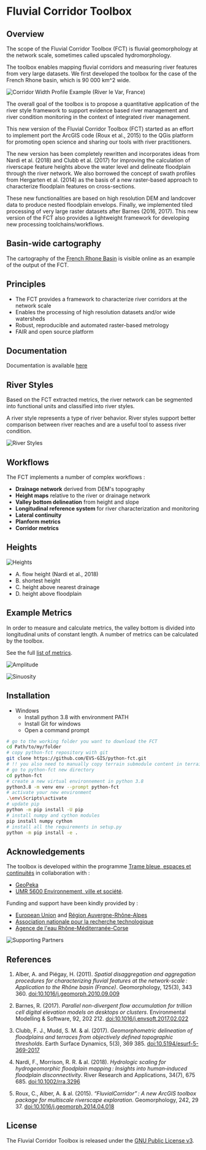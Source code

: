 # Fluvial Corridor Toolbox

## Overview

The scope of the Fluvial Corridor Toolbox (FCT) is fluvial geomorphology at the network scale, sometimes called upscaled hydromorphology.

The toolbox enables mapping fluvial corridors and measuring river features from very large datasets.
We first developed the toolbox for the case of the French Rhone basin, which is 90 000 km^2 wide.

![Corridor Width Profile Example (River le Var, France)](docs/img/corridor_maps.png)

The overall goal of the toolbox is to propose a quantitative application of the river style framework to support evidence based river management and river condition monitoring in the context of integrated river management.

This new version of the Fluvial Corridor Toolbox (FCT) started as an effort to implement port the ArcGIS code (Roux et al., 2015) to the QGis platform for promoting open science and sharing our tools with river practitioners.

The new version has been completely rewritten and incorporates ideas from Nardi et al. (2018) and Clubb et al. (2017) for improving the calculation of riverscape feature heights above the water level and delineate floodplain through the river network.
We also borrowed the concept of swath profiles from Hergarten et al. (2014) as the basis of a new raster-based approach to characterize floodplain features on cross-sections.

These new functionalities are based on high resolution DEM and landcover data to produce nested floodplain envelops. Finally, we implemented tiled processing of very large raster datasets after Barnes (2016, 2017).
This new version of the FCT also provides a lightweight framework for developing new processing toolchains/workflows.

## Basin-wide cartography

The cartography of the [French Rhone Basin](https://ebf.mapkiwiz.fr/qwc)
is visible online as an example of the output of the FCT.

## Principles

- The FCT provides a framework to characterize river corridors at the network scale
- Enables the processing of high resolution datasets and/or wide watersheds
- Robust, reproducible and automated raster-based metrology
- FAIR and open source platform

## Documentation

Documentation is available [here](https://tramebleue.github.io/fct-cli/)

## River Styles

Based on the FCT extracted metrics,
the river network can be segmented into functional units and classified into river styles.

A river style represents a type of river behavior.
River styles support better comparison between river reaches and are a useful tool to assess river condition.

![River Styles](docs/img/river_style.png)

## Workflows

The FCT implements a number of complex workflows :

- **Drainage network** derived from DEM's topography
- **Height maps** relative to the river or drainage network
- **Valley bottom delineation** from height and slope
- **Longitudinal reference system** for river characterization and monitoring
- **Lateral continuity**
- **Planform metrics**
- **Corridor metrics**

## Heights

![Heights](docs/img/height.png)

- A. flow height (Nardi et al., 2018)
- B. shortest height
- C. height above nearest drainage
- D. height above floodplain

## Example Metrics

In order to measure and calculate metrics, the valley bottom is divided into longitudinal units of constant length. A number of metrics can be calculated by the toolbox.

See the full [list of metrics](https://tramebleue.github.io/fct-cli/docs/metrics).

![Amplitude](docs/img/amplitude_drome.png)

![Sinuosity](docs/img/sinuosity_drome.png)

## Installation

- Windows
  - Install python 3.8 with environment PATH
  - Install Git for windows
  - Open a command prompt
  
```bash
# go to the working folder you want to download the FCT
cd Path/to/my/folder
# copy python-fct repository with git
git clone https://github.com/EVS-GIS/python-fct.git
# !! you also need to manually copy terrain submodule content in terrain folder, download terrain zip in github !!
# go to python-fct new directory
cd python-fct
# create a new virtual environnement in python 3.8
python3.8 -m venv env --prompt python-fct
# activate your new environment
.\env\Scripts\activate
# update pip
python -m pip install -U pip
# install numpy and cython modules
pip install numpy cython
# install all the requirements in setup.py
python -m pip install -e .
```
## Acknowledgements

The toolbox is developed within the programme
[Trame bleue, espaces et continuités](https://www.tramebleue.fr/)
in collaboration with :

* [GeoPeka](http://www.geopeka.com)
* [UMR 5600 Environnement, ville et société](http://umr5600.cnrs.fr/fr/accueil/).

Funding and support have been kindly provided by :

* [European Union](http://www.europe-en-france.gouv.fr/Centre-de-ressources/Actualites/Le-FEDER-qu-est-ce-que-c-est)
  and [Région Auvergne-Rhône-Alpes](https://www.auvergnerhonealpes.fr/)
* [Association nationale pour la recherche technologique](http://www.anrt.asso.fr/fr)
* [Agence de l'eau Rhône-Méditerranée-Corse](https://www.eaurmc.fr/)

![Supporting Partners](docs/img/partners.png)

## References

1. Alber, A. and Piégay, H. (2011). *Spatial disaggregation and aggregation procedures for characterizing fluvial features at the network-scale : Application to the Rhône basin (France)*. Geomorphology, 125(3), 343 360. [doi:10.1016/j.geomorph.2010.09.009](https://doi.org/10.1016/j.geomorph.2010.09.009)

2. Barnes, R. (2017). *Parallel non-divergent flow accumulation for trillion cell digital elevation models on desktops or clusters*. Environmental Modelling & Software, 92, 202 212. [doi:10.1016/j.envsoft.2017.02.022](https://doi.org/10.1016/j.envsoft.2017.02.022)

3. Clubb, F. J., Mudd, S. M. & al. (2017). *Geomorphometric delineation of floodplains and terraces from objectively defined topographic thresholds*. Earth Surface Dynamics, 5(3), 369 385. [doi:10.5194/esurf-5-369-2017](https://doi.org/10.5194/esurf-5-369-2017)

4. Nardi, F., Morrison, R. R. & al. (2018). *Hydrologic scaling for hydrogeomorphic floodplain mapping : Insights into human‐induced floodplain disconnectivity*. River Research and Applications, 34(7), 675 685. [doi:10.1002/rra.3296](https://doi.org/10.1002/rra.3296)

5. Roux, C., Alber, A. & al. (2015). *“FluvialCorridor” : A new ArcGIS toolbox package for multiscale riverscape exploration*. Geomorphology, 242, 29 37. [doi:10.1016/j.geomorph.2014.04.018](https://doi.org/10.1016/j.geomorph.2014.04.018)

## License

The Fluvial Corridor Toolbox is released under the [GNU Public License v3](docs/GPLv3.txt).